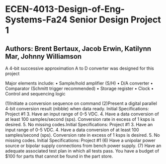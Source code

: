 # ECEN-4013-Design-of-Eng-Systems-Fa24 Senior Design Project 1
## Authors: Brent Bertaux, Jacob Erwin, Katilynn Mar, Johnny Williamson

A 4-bit successive approximation A to D converter was designed for this project

Major elements include:
• Sample/hold amplifier (S/H)
• D/A converter
• Comparator (Schmitt trigger recommended)
• Storage register
• Clock
• Control and sequencing logic

(1)Initiate a conversion sequence on
command
(2)Present a digital parallel 4-bit conversion
result (nibble) when data ready.
Initial Specifications: Project #1
3. Have an input range of 0-5 VDC.
4. Have a data conversion of at least 100
samples/second (sps). Conversion rate in
excess of 1 ksps is desired.
5. No missing codes.Initial Specifications: Project #1
3. Have an input range of 0-5 VDC.
4. Have a data conversion of at least 100
samples/second (sps). Conversion rate in
excess of 1 ksps is desired.
5. No missing codes.
Initial Specifications: Project #1
(6) Have a unipolar power source or bipolar supply
connections from bench power supply.
(7) Have an adequate associated test plan in which
all tests pass.
You have a budget of
$100 for parts that cannot be found in the part store.
